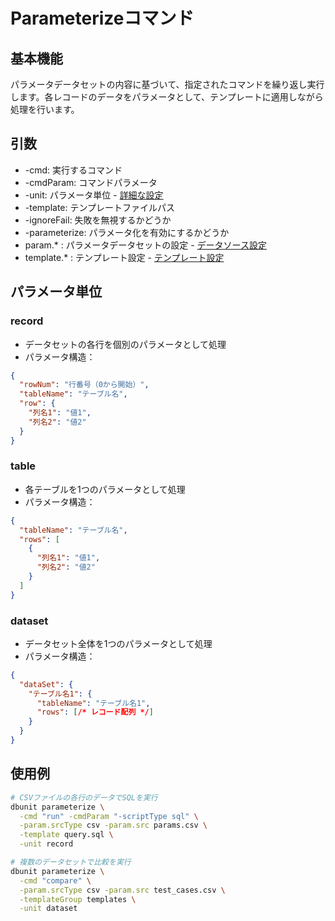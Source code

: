 # Parameterizeコマンド

## 基本機能
パラメータデータセットの内容に基づいて、指定されたコマンドを繰り返し実行します。各レコードのデータをパラメータとして、テンプレートに適用しながら処理を行います。

## 引数
* -cmd: 実行するコマンド
* -cmdParam: コマンドパラメータ
* -unit: パラメータ単位 - [詳細な設定](#パラメータ単位)
* -template: テンプレートファイルパス
* -ignoreFail: 失敗を無視するかどうか
* -parameterize: パラメータ化を有効にするかどうか
* param.* : パラメータデータセットの設定 - [データソース設定](../options/01-data-source.md)
* template.* : テンプレート設定 - [テンプレート設定](../options/03-database.md#templaterenderoption-template)

## パラメータ単位

### record
* データセットの各行を個別のパラメータとして処理
* パラメータ構造：
```json
{
  "rowNum": "行番号（0から開始）",
  "tableName": "テーブル名",
  "row": {
    "列名1": "値1",
    "列名2": "値2"
  }
}
```

### table
* 各テーブルを1つのパラメータとして処理
* パラメータ構造：
```json
{
  "tableName": "テーブル名",
  "rows": [
    {
      "列名1": "値1",
      "列名2": "値2"
    }
  ]
}
```

### dataset
* データセット全体を1つのパラメータとして処理
* パラメータ構造：
```json
{
  "dataSet": {
    "テーブル名1": {
      "tableName": "テーブル名1",
      "rows": [/* レコード配列 */]
    }
  }
}
```

## 使用例
```bash
# CSVファイルの各行のデータでSQLを実行
dbunit parameterize \
  -cmd "run" -cmdParam "-scriptType sql" \
  -param.srcType csv -param.src params.csv \
  -template query.sql \
  -unit record

# 複数のデータセットで比較を実行
dbunit parameterize \
  -cmd "compare" \
  -param.srcType csv -param.src test_cases.csv \
  -templateGroup templates \
  -unit dataset